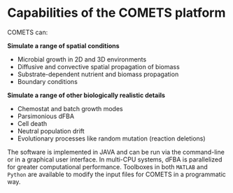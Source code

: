 # Capabilities of the COMETS platform

COMETS can:

**Simulate a range of spatial conditions**

* Microbial growth in 2D and 3D environments
* Diffusive and convective spatial propagation of biomass
* Substrate-dependent nutrient and biomass propagation
* Boundary conditions

**Simulate a range of other biologically realistic details**

* Chemostat and batch growth modes
* Parsimonious dFBA
* Cell death
* Neutral population drift
* Evolutionary processes like random mutation (reaction deletions)

The software is implemented in JAVA and can be run via the command-line or in a graphical user interface. In multi-CPU systems, dFBA is parallelized for greater computational performance. Toolboxes in both `MATLAB` and `Python` are available to modify the input files for COMETS in a programmatic way. 